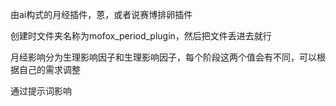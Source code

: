 由ai构式的月经插件，蒽，或者说赛博排卵插件

创建时文件夹名称为mofox_period_plugin，然后把文件丢进去就行

月经影响分为生理影响因子和生理影响因子，每个阶段这两个值会有不同，可以根据自己的需求调整

通过提示词影响

